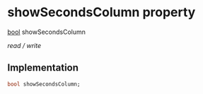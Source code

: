 


# showSecondsColumn property






[bool](https://api.flutter.dev/flutter/dart-core/bool-class.html) showSecondsColumn
  
_read / write_






## Implementation

```dart
bool showSecondsColumn;


```








